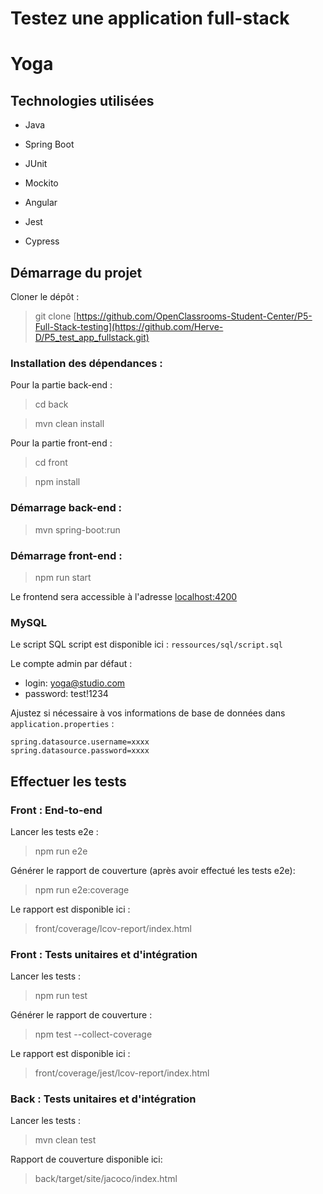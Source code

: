 # Testez une application full-stack

# Yoga

## Technologies utilisées

* Java
* Spring Boot
* JUnit
* Mockito

* Angular
* Jest
* Cypress

## Démarrage du projet

Cloner le dépôt :

> git clone [https://github.com/OpenClassrooms-Student-Center/P5-Full-Stack-testing](https://github.com/Herve-D/P5_test_app_fullstack.git)

### Installation des dépendances :

Pour la partie back-end :

> cd back

> mvn clean install

Pour la partie front-end :

> cd front

> npm install

### Démarrage back-end :

> mvn spring-boot:run

### Démarrage front-end :

> npm run start

Le frontend sera accessible à l'adresse [localhost:4200](http://localhost:4200)

### MySQL

Le script SQL script est disponible ici : `ressources/sql/script.sql`

Le compte admin par défaut :
- login: yoga@studio.com
- password: test!1234

Ajustez si nécessaire à vos informations de base de données dans `application.properties` :
```
spring.datasource.username=xxxx
spring.datasource.password=xxxx
```

## Effectuer les tests

### Front : End-to-end

Lancer les tests e2e :

> npm run e2e

Générer le rapport de couverture (après avoir effectué les tests e2e):

> npm run e2e:coverage

Le rapport est disponible ici :

> front/coverage/lcov-report/index.html

### Front : Tests unitaires et d'intégration

Lancer les tests :

> npm run test

Générer le rapport de couverture :

> npm test --collect-coverage

Le rapport est disponible ici :

> front/coverage/jest/lcov-report/index.html

### Back : Tests unitaires et d'intégration

Lancer les tests :

> mvn clean test

Rapport de couverture disponible ici:

> back/target/site/jacoco/index.html
